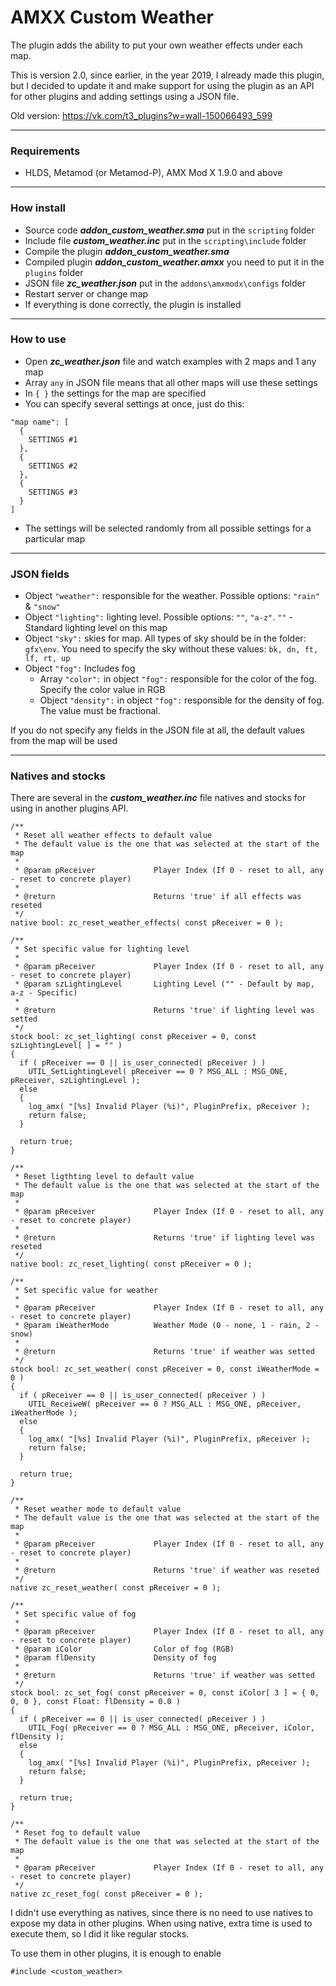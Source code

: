 # AMXX Custom Weather
The plugin adds the ability to put your own weather effects under each map.

This is version 2.0, since earlier, in the year 2019, I already made this plugin, but I decided to update it and make support for using the plugin as an API for other plugins and adding settings using a JSON file.

Old version: https://vk.com/t3_plugins?w=wall-150066493_599

---
### Requirements
* HLDS, Metamod (or Metamod-P), AMX Mod X 1.9.0 and above

---
### How install
* Source code ***addon_custom_weather.sma*** put in the `scripting` folder
* Include file ***custom_weather.inc*** put in the `scripting\include` folder
* Compile the plugin ***addon_custom_weather.sma***
* Compiled plugin ***addon_custom_weather.amxx*** you need to put it in the `plugins` folder
* JSON file ***zc_weather.json*** put in the `addons\amxmodx\configs` folder
* Restart server or change map
* If everything is done correctly, the plugin is installed

---
### How to use
* Open ***zc_weather.json*** file and watch examples with 2 maps and 1 any map
* Array `any` in JSON file means that all other maps will use these settings
* In `{ }` the settings for the map are specified
* You can specify several settings at once, just do this:

```
"map name": [
  {
    SETTINGS #1
  },
  {
    SETTINGS #2
  },
  {
    SETTINGS #3
  }
]
```
* The settings will be selected randomly from all possible settings for a particular map

---
### JSON fields
* Object `"weather":` responsible for the weather. Possible options: `"rain"` & `"snow"`
* Object `"lighting":` lighting level. Possible options: `""`, `"a-z"`. `""` - Standard lighting level on this map
* Object `"sky":` skies for map. All types of sky should be in the folder: `gfx\env`. You need to specify the sky without these values: `bk, dn, ft, lf, rt, up`
* Object `"fog":` Includes fog
  * Array `"color":` in object `"fog":` responsible for the color of the fog. Specify the color value in RGB
  * Object `"density":` in object `"fog":` responsible for the density of fog. The value must be fractional.

If you do not specify any fields in the JSON file at all, the default values from the map will be used

---
### Natives and stocks
There are several in the ***custom_weather.inc*** file natives and stocks for using in another plugins API.

```Pawn
/**
 * Reset all weather effects to default value
 * The default value is the one that was selected at the start of the map
 * 
 * @param pReceiver				Player Index (If 0 - reset to all, any - reset to concrete player)
 * 
 * @return						Returns 'true' if all effects was reseted
 */
native bool: zc_reset_weather_effects( const pReceiver = 0 );

/**
 * Set specific value for lighting level
 * 
 * @param pReceiver				Player Index (If 0 - reset to all, any - reset to concrete player)
 * @param szLightingLevel		Lighting Level ("" - Default by map, a-z - Specific)
 * 
 * @return						Returns 'true' if lighting level was setted
 */
stock bool: zc_set_lighting( const pReceiver = 0, const szLightingLevel[ ] = "" )
{
  if ( pReceiver == 0 || is_user_connected( pReceiver ) )
    UTIL_SetLightingLevel( pReceiver == 0 ? MSG_ALL : MSG_ONE, pReceiver, szLightingLevel );
  else
  {
    log_amx( "[%s] Invalid Player (%i)", PluginPrefix, pReceiver );
    return false;
  }

  return true;
}

/**
 * Reset ligthting level to default value
 * The default value is the one that was selected at the start of the map
 * 
 * @param pReceiver				Player Index (If 0 - reset to all, any - reset to concrete player)
 * 
 * @return						Returns 'true' if lighting level was reseted
 */
native bool: zc_reset_lighting( const pReceiver = 0 );

/**
 * Set specific value for weather
 * 
 * @param pReceiver				Player Index (If 0 - reset to all, any - reset to concrete player)
 * @param iWeatherMode			Weather Mode (0 - none, 1 - rain, 2 - snow)
 * 
 * @return						Returns 'true' if weather was setted
 */
stock bool: zc_set_weather( const pReceiver = 0, const iWeatherMode = 0 )
{
  if ( pReceiver == 0 || is_user_connected( pReceiver ) )
    UTIL_ReceiweW( pReceiver == 0 ? MSG_ALL : MSG_ONE, pReceiver, iWeatherMode );
  else
  {
    log_amx( "[%s] Invalid Player (%i)", PluginPrefix, pReceiver );
    return false;
  }

  return true;
}

/**
 * Reset weather mode to default value
 * The default value is the one that was selected at the start of the map
 * 
 * @param pReceiver				Player Index (If 0 - reset to all, any - reset to concrete player)
 * 
 * @return						Returns 'true' if weather was reseted
 */
native zc_reset_weather( const pReceiver = 0 );

/**
 * Set specific value of fog
 * 
 * @param pReceiver				Player Index (If 0 - reset to all, any - reset to concrete player)
 * @param iColor				Color of fog (RGB)
 * @param flDensity				Density of fog
 * 
 * @return						Returns 'true' if weather was setted
 */
stock bool: zc_set_fog( const pReceiver = 0, const iColor[ 3 ] = { 0, 0, 0 }, const Float: flDensity = 0.0 )
{
  if ( pReceiver == 0 || is_user_connected( pReceiver ) )
    UTIL_Fog( pReceiver == 0 ? MSG_ALL : MSG_ONE, pReceiver, iColor, flDensity );
  else
  {
    log_amx( "[%s] Invalid Player (%i)", PluginPrefix, pReceiver );
    return false;
  }

  return true;
}

/**
 * Reset fog to default value
 * The default value is the one that was selected at the start of the map
 * 
 * @param pReceiver				Player Index (If 0 - reset to all, any - reset to concrete player)
 */
native zc_reset_fog( const pReceiver = 0 );
```

I didn't use everything as natives, since there is no need to use natives to expose my data in other plugins. When using native, extra time is used to execute them, so I did it like regular stocks.

To use them in other plugins, it is enough to enable
```Pawn
#include <custom_weather>
```
